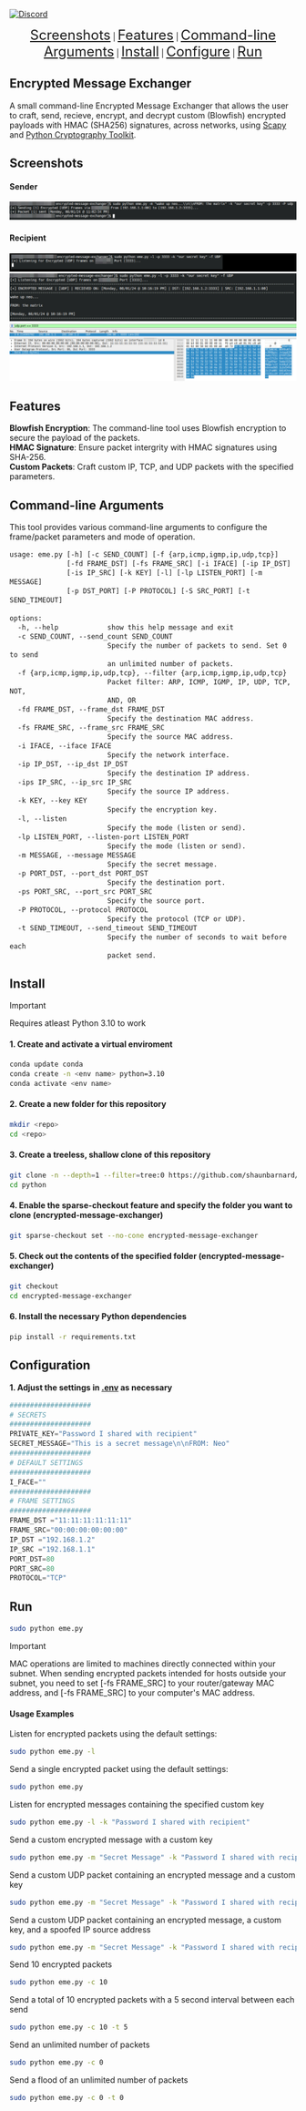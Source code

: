 [![Discord](https://img.shields.io/discord/1193946747878260767?color=blue&label=Discord&logo=discord&logoColor=white)](https://discord.gg/KmAkuNyr)

<p align="center">
<a href="#screenshots" style="font-size: 24px;">Screenshots</a> |
    <a href="#features" style="font-size: 24px;">Features</a> |
    <a href="#command-line-arguments" style="font-size: 24px;">Command-line Arguments</a> |
    <a href="#install" style="font-size: 24px;">Install</a> |
    <a href="#configuration" style="font-size: 24px;">Configure</a> |
    <a href="#run" style="font-size: 24px;">Run</a>
</p>

## Encrypted Message Exchanger

A small command-line Encrypted Message Exchanger that allows the user to craft, send, recieve, encrypt, and decrypt custom (Blowfish) encrypted payloads with HMAC (SHA256) signatures, across networks, using [Scapy](https://github.com/secdev/scapy) and [Python Cryptography Toolkit](https://github.com/pycrypto/pycrypto).

## Screenshots

<p align="center">

  #### Sender
  <img src="https://raw.githubusercontent.com/shaun-barnard/python/main/encrypted-message-exchanger/screen2.jpg"><br>

  #### Recipient
  <img src="https://raw.githubusercontent.com/shaun-barnard/python/main/encrypted-message-exchanger/screen1.jpg"><br>
  <img src="https://raw.githubusercontent.com/shaun-barnard/python/main/encrypted-message-exchanger/screen4.jpg"><br>
  <img src="https://raw.githubusercontent.com/shaun-barnard/python/main/encrypted-message-exchanger/screen3.jpg"><br>
</p>

## Features

**Blowfish Encryption**: The command-line tool uses Blowfish encryption to secure the payload of the packets.<br>
**HMAC Signature**: Ensure packet intergrity with HMAC signatures using SHA-256.<br>
**Custom Packets**: Craft custom IP, TCP, and UDP packets with the specified parameters.<br>

## Command-line Arguments

This tool provides various command-line arguments to configure the frame/packet parameters and mode of operation.

```text
usage: eme.py [-h] [-c SEND_COUNT] [-f {arp,icmp,igmp,ip,udp,tcp}]
              [-fd FRAME_DST] [-fs FRAME_SRC] [-i IFACE] [-ip IP_DST]
              [-is IP_SRC] [-k KEY] [-l] [-lp LISTEN_PORT] [-m MESSAGE]
              [-p DST_PORT] [-P PROTOCOL] [-S SRC_PORT] [-t SEND_TIMEOUT]

options:
  -h, --help            show this help message and exit
  -c SEND_COUNT, --send_count SEND_COUNT
                        Specify the number of packets to send. Set 0 to send
                        an unlimited number of packets.
  -f {arp,icmp,igmp,ip,udp,tcp}, --filter {arp,icmp,igmp,ip,udp,tcp}
                        Packet filter: ARP, ICMP, IGMP, IP, UDP, TCP, NOT,
                        AND, OR
  -fd FRAME_DST, --frame_dst FRAME_DST
                        Specify the destination MAC address.
  -fs FRAME_SRC, --frame_src FRAME_SRC
                        Specify the source MAC address.
  -i IFACE, --iface IFACE
                        Specify the network interface.
  -ip IP_DST, --ip_dst IP_DST
                        Specify the destination IP address.
  -ips IP_SRC, --ip_src IP_SRC
                        Specify the source IP address.
  -k KEY, --key KEY     
                        Specify the encryption key.
  -l, --listen          
                        Specify the mode (listen or send).
  -lp LISTEN_PORT, --listen-port LISTEN_PORT
                        Specify the mode (listen or send).
  -m MESSAGE, --message MESSAGE
                        Specify the secret message.
  -p PORT_DST, --port_dst PORT_DST
                        Specify the destination port.
  -ps PORT_SRC, --port_src PORT_SRC
                        Specify the source port.
  -P PROTOCOL, --protocol PROTOCOL
                        Specify the protocol (TCP or UDP).
  -t SEND_TIMEOUT, --send_timeout SEND_TIMEOUT
                        Specify the number of seconds to wait before each
                        packet send.
```

## Install

> [!IMPORTANT]
> Requires atleast Python 3.10 to work

#### 1. Create and activate a virtual enviroment
```bash
conda update conda
conda create -n <env name> python=3.10
conda activate <env name>
```

#### 2. Create a new folder for this repository
```bash
mkdir <repo>
cd <repo>
```

#### 3. Create a treeless, shallow clone of this repository
```bash
git clone -n --depth=1 --filter=tree:0 https://github.com/shaunbarnard/python.git
cd python
```

#### 4. Enable the sparse-checkout feature and specify the folder you want to clone (encrypted-message-exchanger)
```bash
git sparse-checkout set --no-cone encrypted-message-exchanger
```

#### 5. Check out the contents of the specified folder (encrypted-message-exchanger)
```bash
git checkout
cd encrypted-message-exchanger
```

#### 6. Install the necessary Python dependencies
```bash
pip install -r requirements.txt
``` 

## Configuration

**1. Adjust the settings in [.env](https://github.com/shaunbarnard/python/blob/main/encrypted-message-exchanger/.env?plain=#L1-L19) as necessary**

```py
####################
# SECRETS
####################
PRIVATE_KEY="Password I shared with recipient"
SECRET_MESSAGE="This is a secret message\n\nFROM: Neo"
####################
# DEFAULT SETTINGS
####################
I_FACE=""
####################
# FRAME SETTINGS
####################
FRAME_DST ="11:11:11:11:11:11"
FRAME_SRC="00:00:00:00:00:00"
IP_DST ="192.168.1.2"
IP_SRC ="192.168.1.1"
PORT_DST=80
PORT_SRC=80
PROTOCOL="TCP"
```

## Run

```bash
sudo python eme.py
```

> [!IMPORTANT]
> MAC operations are limited to machines directly connected within your subnet. When sending encrypted packets intended for hosts outside your subnet, you need to set [-fs FRAME_SRC] to your router/gateway MAC address, and [-fs FRAME_SRC] to your computer's MAC address.

#### Usage Examples

Listen for encrypted packets using the default settings:

```bash
sudo python eme.py -l
```

Send a single encrypted packet using the default settings:

```bash
sudo python eme.py
```

Listen for encrypted messages containing the specified custom key

```bash
sudo python eme.py -l -k "Password I shared with recipient"
```

Send a custom encrypted message with a custom key

```bash
sudo python eme.py -m "Secret Message" -k "Password I shared with recipient"
```

Send a custom UDP packet containing an encrypted message and a custom key

```bash
sudo python eme.py -m "Secret Message" -k "Password I shared with recipient" -P udp
```

Send a custom UDP packet containing an encrypted message, a custom key, and a spoofed IP source address

```bash
sudo python eme.py -m "Secret Message" -k "Password I shared with recipient" -P udp -ips 33.33.33.33
```

Send 10 encrypted packets

```bash
sudo python eme.py -c 10
```

Send a total of 10 encrypted packets with a 5 second interval between each send

```bash
sudo python eme.py -c 10 -t 5
```

Send an unlimited number of packets

```bash
sudo python eme.py -c 0
```

Send a flood of an unlimited number of packets

```bash
sudo python eme.py -c 0 -t 0
```